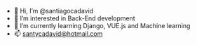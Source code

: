 - 👋 Hi, I’m @santiagocadavid
- 👀 I’m interested in Back-End development
- 🌱 I’m currently learning Django, VUE.js and Machine learning
- 📫 santycadavid@hotmail.com

<!---
santiagocadavid/santiagocadavid is a ✨ special ✨ repository because its `README.md` (this file) appears on your GitHub profile.
You can click the Preview link to take a look at your changes.
--->
